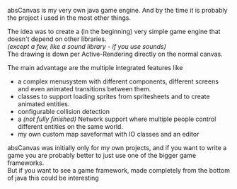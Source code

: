 absCanvas is my very own java game engine. And by the time it is probably the project i used in the most other things.

The idea was to create a (in the beginning) very simple game engine that doesn't depend on other libraries.  
*(except a few, like a sound library - if you use sounds)*  
The drawing is down per Active-Rendering directly on the normal canvas.

The main advantage are the multiple integrated features like

- a complex menusystem with different components, different screens and even animated transitions between them.
- classes to support loading sprites from spritesheets and to create animated entities.
- configurable collision detection
- a *(not fully finished)* Network support where multiple people control different entities on the same world.
- my own custom map saveformat with IO classes and an editor

absCanvas was initially only for my own projects, and if you want to write a game you are probably better to just use one of the bigger game frameworks.  
But if you want to see a game framework, made completely from the bottom of java this could be interesting